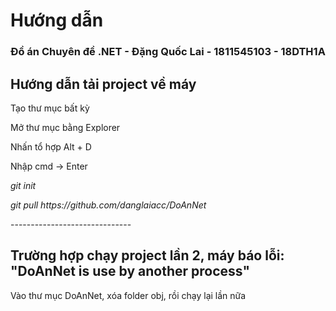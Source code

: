 # Hướng dẫn

### Đồ án Chuyên đề .NET - Đặng Quốc Lai - 1811545103 - 18DTH1A

## Hướng dẫn tải project về máy
<p>Tạo thư mục bất kỳ</p>
<p>Mở thư mục bằng Explorer</p>
<p>Nhấn tổ hợp Alt + D</p>
<p>Nhập cmd -> Enter</p>
<p><i>git init</i></p>
<p><i>git pull https://github.com/danglaiacc/DoAnNet</i></p>
<p>------------------------------</p>

## Trường hợp chạy project lần 2, máy báo lỗi: "DoAnNet is use by another process"
<p>Vào thư mục DoAnNet, xóa folder obj, rồi chạy lại lần nữa</p>

